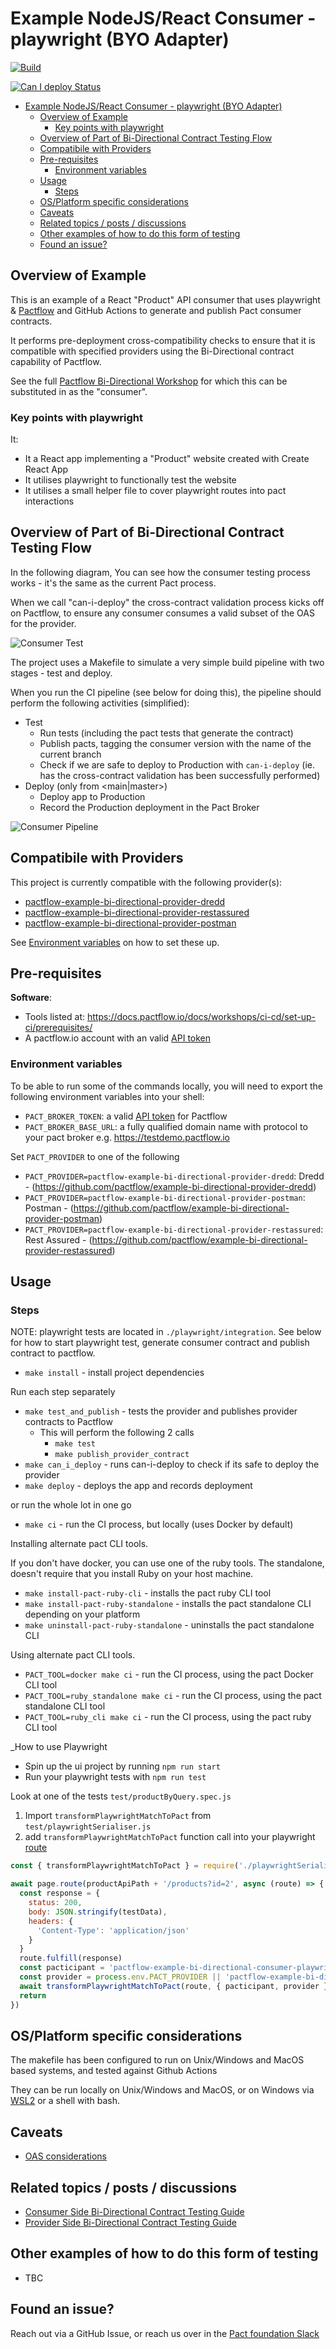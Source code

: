# Example NodeJS/React Consumer - playwright (BYO Adapter)

[![Build](https://github.com/pactflow/example-bi-directional-consumer-playwright-js/actions/workflows/build.yml/badge.svg)](https://github.com/pactflow/example-bi-directional-consumer-playwright-js/actions/workflows/build.yml)

[![Can I deploy Status](https://testdemo.pactflow.io/pacticipants/pactflow-example-bi-directional-consumer-playwright-js/branches/main/latest-version/can-i-deploy/to-environment/production/badge)](https://testdemo.pactflow.io/pacticipants/pactflow-example-bi-directional-consumer-playwright-js/branches/main/latest-version/can-i-deploy/to-environment/production/badge)

- [Example NodeJS/React Consumer - playwright (BYO Adapter)](#example-nodejsreact-consumer---playwright-byo-adapter)
  - [Overview of Example](#overview-of-example)
    - [Key points with playwright](#key-points-with-playwright)
  - [Overview of Part of Bi-Directional Contract Testing Flow](#overview-of-part-of-bi-directional-contract-testing-flow)
  - [Compatibile with Providers](#compatibile-with-providers)
  - [Pre-requisites](#pre-requisites)
    - [Environment variables](#environment-variables)
  - [Usage](#usage)
    - [Steps](#steps)
  - [OS/Platform specific considerations](#osplatform-specific-considerations)
  - [Caveats](#caveats)
  - [Related topics / posts / discussions](#related-topics--posts--discussions)
  - [Other examples of how to do this form of testing](#other-examples-of-how-to-do-this-form-of-testing)
  - [Found an issue?](#found-an-issue)

## Overview of Example

<!-- Consumer Overview -->

This is an example of a React "Product" API consumer that uses playwright & [Pactflow](https://pactflow.io) and GitHub Actions to generate and publish Pact consumer contracts.

It performs pre-deployment cross-compatibility checks to ensure that it is compatible with specified providers using the Bi-Directional contract capability of Pactflow.

<!-- General -->

See the full [Pactflow Bi-Directional Workshop](https://docs.pactflow.io/docs/workshops/bi-directional-contract-testing) for which this can be substituted in as the "consumer".

### Key points with playwright

It:

- It a React app implementing a "Product" website created with Create React App
- It utilises playwright to functionally test the website
- It utilises a small helper file to cover playwright routes into pact interactions

## Overview of Part of Bi-Directional Contract Testing Flow

<!-- Consumer Overview -->

In the following diagram, You can see how the consumer testing process works - it's the same as the current Pact process.

When we call "can-i-deploy" the cross-contract validation process kicks off on Pactflow, to ensure any consumer consumes a valid subset of the OAS for the provider.

![Consumer Test](docs/consumer-scope.png 'Consumer Test')

The project uses a Makefile to simulate a very simple build pipeline with two stages - test and deploy.

When you run the CI pipeline (see below for doing this), the pipeline should perform the following activities (simplified):

- Test
  - Run tests (including the pact tests that generate the contract)
  - Publish pacts, tagging the consumer version with the name of the current branch
  - Check if we are safe to deploy to Production with `can-i-deploy` (ie. has the cross-contract validation has been successfully performed)
- Deploy (only from <main|master>)
  - Deploy app to Production
  - Record the Production deployment in the Pact Broker

![Consumer Pipeline](docs./../docs/consumer-pipeline.png 'Consumer Pipeline')

## Compatibile with Providers

<!-- Provider Compatability -->

This project is currently compatible with the following provider(s):

- [pactflow-example-bi-directional-provider-dredd](https://github.com/pactflow/example-bi-directional-provider-dredd)
- [pactflow-example-bi-directional-provider-restassured](https://github.com/pactflow/example-provider-restassured)
- [pactflow-example-bi-directional-provider-postman](https://github.com/pactflow/example-bi-directional-provider-postman)
<!-- * [pactflow-example-bi-directional-provider-dotnet](https://github.com/pactflow/example-bi-directional-provider-dotnet) -->

See [Environment variables](#environment-variables) on how to set these up.

## Pre-requisites

**Software**:

- Tools listed at: https://docs.pactflow.io/docs/workshops/ci-cd/set-up-ci/prerequisites/
- A pactflow.io account with an valid [API token](https://docs.pactflow.io/docs/getting-started/#configuring-your-api-token)

### Environment variables

To be able to run some of the commands locally, you will need to export the following environment variables into your shell:

- `PACT_BROKER_TOKEN`: a valid [API token](https://docs.pactflow.io/docs/getting-started/#configuring-your-api-token) for Pactflow
- `PACT_BROKER_BASE_URL`: a fully qualified domain name with protocol to your pact broker e.g. https://testdemo.pactflow.io

<!-- CONSUMER env vars -->

Set `PACT_PROVIDER` to one of the following

- `PACT_PROVIDER=pactflow-example-bi-directional-provider-dredd`: Dredd - (https://github.com/pactflow/example-bi-directional-provider-dredd)
- `PACT_PROVIDER=pactflow-example-bi-directional-provider-postman`: Postman - (https://github.com/pactflow/example-bi-directional-provider-postman)
- `PACT_PROVIDER=pactflow-example-bi-directional-provider-restassured`: Rest Assured - (https://github.com/pactflow/example-bi-directional-provider-restassured)

## Usage

### Steps

NOTE: playwright tests are located in `./playwright/integration`. See below for how to start playwright test, generate consumer contract and publish contract to pactflow.

- `make install` - install project dependencies

Run each step separately

- `make test_and_publish` - tests the provider and publishes provider contracts to Pactflow
  - This will perform the following 2 calls
    - `make test`
    - `make publish_provider_contract`
- `make can_i_deploy` - runs can-i-deploy to check if its safe to deploy the provider
- `make deploy` - deploys the app and records deployment

or run the whole lot in one go

- `make ci` - run the CI process, but locally (uses Docker by default)

Installing alternate pact CLI tools.

If you don't have docker, you can use one of the ruby tools. The standalone, doesn't require that you install Ruby on your host machine.

- `make install-pact-ruby-cli` - installs the pact ruby CLI tool
- `make install-pact-ruby-standalone` - installs the pact standalone CLI depending on your platform
- `make uninstall-pact-ruby-standalone` - uninstalls the pact standalone CLI

Using alternate pact CLI tools.

- `PACT_TOOL=docker make ci` - run the CI process, using the pact Docker CLI tool
- `PACT_TOOL=ruby_standalone make ci` - run the CI process, using the pact standalone CLI tool
- `PACT_TOOL=ruby_cli make ci` - run the CI process, using the pact ruby CLI tool

\_How to use Playwright

- Spin up the ui project by running `npm run start`
- Run your playwright tests with `npm run test`

Look at one of the tests `test/productByQuery.spec.js`

1. Import `transformPlaywrightMatchToPact` from `test/playwrightSerialiser.js`
2. add `transformPlaywrightMatchToPact` function call into your playwright [route](https://playwright.dev/docs/api/class-page#page-route)

```js
const { transformPlaywrightMatchToPact } = require('./playwrightSerialiser')

await page.route(productApiPath + '/products?id=2', async (route) => {
  const response = {
    status: 200,
    body: JSON.stringify(testData),
    headers: {
      'Content-Type': 'application/json'
    }
  }
  route.fulfill(response)
  const pacticipant = 'pactflow-example-bi-directional-consumer-playwright-js'
  const provider = process.env.PACT_PROVIDER || 'pactflow-example-bi-directional-provider-dredd'
  await transformPlaywrightMatchToPact(route, { pacticipant, provider })
  return
})
```

## OS/Platform specific considerations

The makefile has been configured to run on Unix/Windows and MacOS based systems, and tested against Github Actions

They can be run locally on Unix/Windows and MacOS, or on Windows via [WSL2](https://docs.microsoft.com/en-us/windows/wsl/install) or a shell with bash.

## Caveats

- [OAS considerations](https://docs.pactflow.io/docs/bi-directional-contract-testing/contracts/oas#considerations)

## Related topics / posts / discussions

- [Consumer Side Bi-Directional Contract Testing Guide](https://docs.pactflow.io/docs/bi-directional-contract-testing/consumer)
- [Provider Side Bi-Directional Contract Testing Guide](https://docs.pactflow.io/docs/bi-directional-contract-testing/provider)

## Other examples of how to do this form of testing

- TBC

## Found an issue?

Reach out via a GitHub Issue, or reach us over in the [Pact foundation Slack](https://slack.pact.io)
